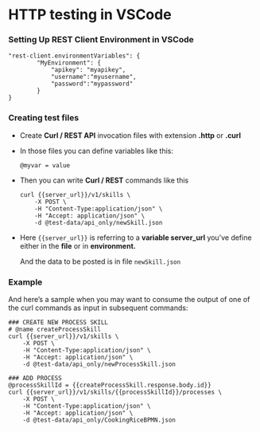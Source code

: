 # HTTP testing in VSCode

### Setting Up REST Client Environment in VSCode

```
"rest-client.environmentVariables": {
        "MyEnvironment": {
            "apikey": "myapikey",
            "username":"myusername",
            "password":"mypassword"
        }
}
```
### Creating test files
- Create **Curl / REST API** invocation files with extension **.http** or **.curl**

- In those files you can define variables like this:
    
    `@myvar = value`

- Then you can write **Curl / REST** commands like this

    ```
    curl {{server_url}}/v1/skills \
        -X POST \
        -H "Content-Type:application/json" \ 
        -H "Accept: application/json" \
        -d @test-data/api_only/newSkill.json
    ```
-   Here `{{server_url}}` is referring to a **variable server_url** you’ve define either in the **file** or in **environment.**

    And the data to be posted is in file `newSkill.json`

### Example
And here’s a sample when you may want to consume the output of one of the curl commands as input in subsequent commands:

```
### CREATE NEW PROCESS SKILL
# @name createProcessSkill
curl {{server_url}}/v1/skills \
    -X POST \
    -H "Content-Type:application/json" \ 
    -H "Accept: application/json" \
    -d @test-data/api_only/newProcessSkill.json

### ADD PROCESS
@processSkillId = {{createProcessSkill.response.body.id}}
curl {{server_url}}/v1/skills/{{processSkillId}}/processes \
    -X POST \
    -H "Content-Type:application/json" \
    -H "Accept: application/json" \
    -d @test-data/api_only/CookingRiceBPMN.json
```